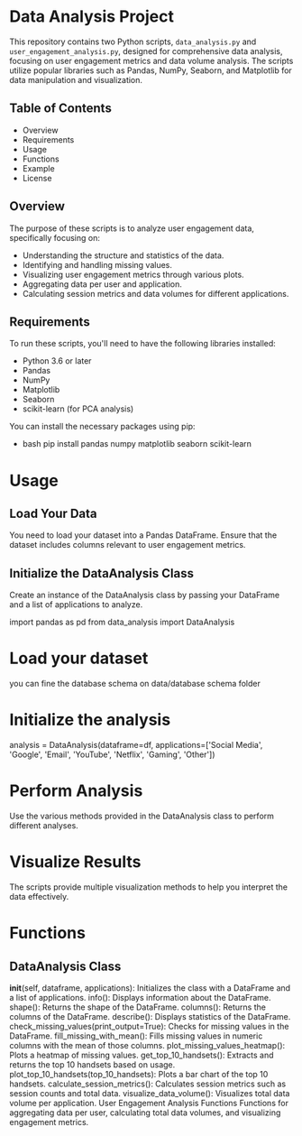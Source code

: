 # Data Analysis Project

This repository contains two Python scripts, `data_analysis.py` and `user_engagement_analysis.py`, designed for comprehensive data analysis, focusing on user engagement metrics and data volume analysis. The scripts utilize popular libraries such as Pandas, NumPy, Seaborn, and Matplotlib for data manipulation and visualization.

## Table of Contents
- Overview
- Requirements
- Usage
- Functions
- Example
- License

## Overview
The purpose of these scripts is to analyze user engagement data, specifically focusing on:
- Understanding the structure and statistics of the data.
- Identifying and handling missing values.
- Visualizing user engagement metrics through various plots.
- Aggregating data per user and application.
- Calculating session metrics and data volumes for different applications.

## Requirements
To run these scripts, you'll need to have the following libraries installed:
- Python 3.6 or later
- Pandas
- NumPy
- Matplotlib
- Seaborn
- scikit-learn (for PCA analysis)

You can install the necessary packages using pip:
- bash
 pip install pandas numpy matplotlib seaborn scikit-learn

# Usage
## Load Your Data
You need to load your dataset into a Pandas DataFrame. Ensure that the dataset includes columns relevant to user engagement metrics.

## Initialize the DataAnalysis Class
Create an instance of the DataAnalysis class by passing your DataFrame and a list of applications to analyze.

import pandas as pd
from data_analysis import DataAnalysis

# Load your dataset
you can fine the database schema on data/database schema folder

# Initialize the analysis
analysis = DataAnalysis(dataframe=df, applications=['Social Media', 'Google', 'Email', 'YouTube', 'Netflix', 'Gaming', 'Other'])

# Perform Analysis
Use the various methods provided in the DataAnalysis class to perform different analyses.

# Visualize Results
The scripts provide multiple visualization methods to help you interpret the data effectively.

# Functions
## DataAnalysis Class
__init__(self, dataframe, applications): Initializes the class with a DataFrame and a list of applications.
info(): Displays information about the DataFrame.
shape(): Returns the shape of the DataFrame.
columns(): Returns the columns of the DataFrame.
describe(): Displays statistics of the DataFrame.
check_missing_values(print_output=True): Checks for missing values in the DataFrame.
fill_missing_with_mean(): Fills missing values in numeric columns with the mean of those columns.
plot_missing_values_heatmap(): Plots a heatmap of missing values.
get_top_10_handsets(): Extracts and returns the top 10 handsets based on usage.
plot_top_10_handsets(top_10_handsets): Plots a bar chart of the top 10 handsets.
calculate_session_metrics(): Calculates session metrics such as session counts and total data.
visualize_data_volume(): Visualizes total data volume per application.
User Engagement Analysis Functions
Functions for aggregating data per user, calculating total data volumes, and visualizing engagement metrics.
